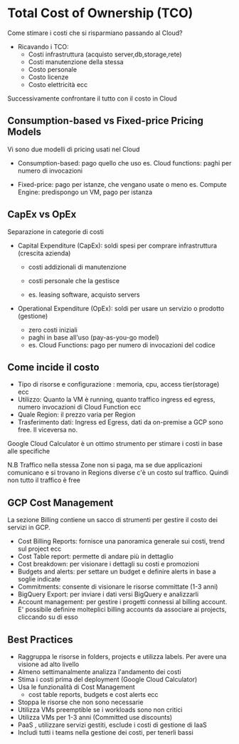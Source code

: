 # Total Cost of Ownership (TCO)

Come stimare i costi che si risparmiano passando al Cloud?
- Ricavando i TCO:
    - Costi infrastruttura (acquisto server,db,storage,rete)
    - Costi manutenzione della stessa 
    - Costo personale
    - Costo licenze
    - Costo elettricità ecc

Successivamente confrontare il tutto con il costo in Cloud 


## Consumption-based vs Fixed-price Pricing Models
Vi sono due modelli di pricing usati nel Cloud

- Consumption-based: pago quello che uso
    es. Cloud functions: paghi per numero di invocazioni

- Fixed-price: pago per istanze, che vengano usate o meno 
    es. Compute Engine: predispongo un VM, pago per istanza
    
## CapEx vs OpEx
Separazione in categorie di costi
- Capital Expenditure (CapEx): soldi spesi per comprare infrastruttura (crescita azienda) 

    - costi addizionali di manutenzione
    - costi personale che la gestisce

    - es. leasing software, acquisto servers
    
- Operational Expenditure (OpEx): soldi per usare un servizio o prodotto (gestione)
    - zero costi iniziali
    - paghi in base all'uso (pay-as-you-go model)
    - es. Cloud Functions: pago per numero di invocazioni del codice


## Come incide il costo

- Tipo di risorse e configurazione : memoria, cpu, access tier(storage) ecc
- Utilizzo: Quanto la VM è running, quanto traffico ingress ed egress, numero invocazioni di Cloud Function ecc
- Quale Region: il prezzo varia per Region
- Trasferimento dati: Ingress ed Egress, dati da on-premise a GCP sono free. Il viceversa no.

Google Cloud Calculator è un ottimo strumento per stimare i costi in base alle specifiche

N.B Traffico nella stessa Zone non si paga, ma se due applicazioni comunicano e si trovano in Regions diverse c'è un costo sul traffico. Quindi non tutto il traffico è free

## GCP Cost Management

La sezione Billing contiene un sacco di strumenti per gestire il costo dei servizi in GCP. 
- Cost Billing Reports: fornisce una panoramica generale sui costi, trend sul project ecc
- Cost Table report: permette di andare più in dettaglio
- Cost breakdown: per visionare i dettagli su costi e promozioni 
- Budgets and alerts: per settare un budget e definire alerts in base a soglie indicate
- Commitments: consente di visionare le risorse committate (1-3 anni)
- BigQuery Export: per inviare i dati versi BigQuery e analizzarli 
- Account management: per gestire i progetti connessi al billing account. E' possibile definire molteplici billing accounts da associare ai projects, cliccando su di esso

## Best Practices

- Raggruppa le risorse in folders, projects e utilizza labels. Per avere una visione ad alto livello
- Almeno settimanalmente analizza l'andamento dei costi
- Stima i costi prima del deployment (Google Cloud Calculator)
- Usa le funzionalità di Cost Management
    - cost table reports, budgets e cost alerts ecc
- Stoppa le risorse che non sono necessarie 
- Utilizza VMs preemptible se i workloads sono non critici
- Utilizza VMs per 1-3 anni (Committed use discounts)
- PaaS , utilizzare servizi gestiti, esclude i costi di gestione di IaaS
- Includi tutti i teams nella gestione dei costi, per tenerli bassi